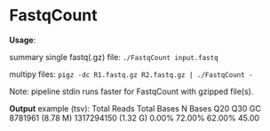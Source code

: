 # FastqCount

**Usage**:

summary single fastq(.gz) file:
```./FastqCount input.fastq```

multipy files:
```pigz -dc R1.fastq.gz R2.fastq.gz | ./FastqCount -```

Note: pipeline stdin runs faster for FastqCount with gzipped file(s).

**Output** example (tsv):
Total Reads	      Total Bases	          N Bases	  Q20	     Q30	    GC
8781961 (8.78 M)	1317294150 (1.32 G)	  0.00%	    72.00%	 62.00%	  45.00
